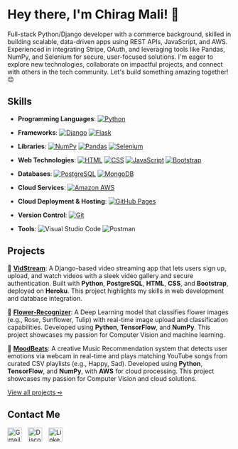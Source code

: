 # Hey there, I'm Chirag Mali! 👋
Full-stack Python/Django developer with a commerce background, skilled in building scalable, data-driven apps using REST APIs, JavaScript, and AWS. Experienced in integrating Stripe, OAuth, and leveraging tools like Pandas, NumPy, and Selenium for secure, user-focused solutions. I'm eager to explore new technologies, collaborate on impactful projects, and connect with others in the tech community. Let's build something amazing together! 😊

## Skills
- **Programming Languages**: <a href="https://github.com/search?q=user%3AChirag-33+language%3Apython"><img alt="Python" src="https://img.shields.io/badge/Python-14354C.svg?logo=python&logoColor=white"></a>

- **Frameworks**: <a href="https://github.com/search?q=user%3AChirag-33+django"><img alt="Django" src="https://img.shields.io/badge/Django-092E20.svg?logo=django&logoColor=white"></a> <a href="https://github.com/search?q=user%3AChirag-33+flask"><img alt="Flask" src="https://img.shields.io/badge/Flask-000000.svg?logo=flask&logoColor=white"></a>

- **Libraries**: <a href="https://github.com/search?q=user%3AChirag-33+numpy"><img alt="NumPy" src="https://img.shields.io/badge/Numpy-013243.svg?logo=numpy&logoColor=white"></a> <a href="https://github.com/search?q=user%3AChirag-33+pandas"><img alt="Pandas" src="https://img.shields.io/badge/Pandas-150458.svg?logo=pandas&logoColor=white"></a> <a href="https://github.com/search?q=user%3AChirag-33+selenium"><img alt="Selenium" src="https://img.shields.io/badge/Selenium-43B02A.svg?logo=selenium&logoColor=white"></a>

- **Web Technologies**: <a href="https://github.com/search?q=user%3AChirag-33+language%3Ahtml"><img alt="HTML" src="https://img.shields.io/badge/HTML-E34F26.svg?logo=html5&logoColor=white"></a> <a href="https://github.com/search?q=user%3AChirag-33+language%3Acss"><img alt="CSS" src="https://img.shields.io/badge/CSS-1572B6.svg?logo=css3&logoColor=white"></a> <a href="https://github.com/search?q=user%3AChirag-33+language%3Ajavascript"><img alt="JavaScript" src="https://img.shields.io/badge/JavaScript-F7DF1E.svg?logo=javascript&logoColor=black"></a> <a href="https://github.com/search?q=user%3AChirag-33+bootstrap"><img alt="Bootstrap" src="https://img.shields.io/badge/Bootstrap-7952B3.svg?logo=bootstrap&logoColor=white"></a>

- **Databases**: <a href="https://github.com/search?q=user%3AChirag-33+language%3Apostgresql"><img alt="PostgreSQL" src="https://img.shields.io/badge/PostgreSQL-316192.svg?logo=postgresql&logoColor=white"></a> <a href="https://github.com/search?q=user%3AChirag-33+language%3Amongodb"><img alt="MongoDB" src="https://img.shields.io/badge/MongoDB-4ea94b.svg?logo=mongodb&logoColor=white"></a>

- **Cloud Services**: <a href="https://github.com/search?q=user%3AChirag-33+aws"><img alt="Amazon AWS" src="https://img.shields.io/badge/Amazon_AWS-232F3E?logo=amazonaws&logoColor=white"></a>

- **Cloud Deployment & Hosting**: <a href="https://github.com/search?q=user%3AChirag-33+github+pages"><img alt="GitHub Pages" src="https://img.shields.io/badge/GitHub%20Pages-327FC7.svg?logo=github&logoColor=white"></a>

- **Version Control**: <a href="https://github.com/search?q=user%3AChirag-33+git"><img alt="Git" src="https://img.shields.io/badge/Git-F05033.svg?logo=git&logoColor=white"></a>

- **Tools**: <img alt="Visual Studio Code" src="https://img.shields.io/badge/Visual%20Studio%20Code-0078d7.svg?logo=visual-studio-code&logoColor=white"> <img alt="Postman" src="https://img.shields.io/badge/Postman-FF6C37.svg?logo=postman&logoColor=white">

## Projects
🎥 **[VidStream](https://github.com/aashnajoshi/VidStream)**: A Django-based video streaming app that lets users sign up, upload, and watch videos with a sleek video gallery and secure authentication. Built with **Python**, **PostgreSQL**, **HTML**, **CSS**, and **Bootstrap**, deployed on **Heroku**. This project highlights my skills in web development and database integration.

🌸 **[Flower-Recognizer](https://github.com/aashnajoshi/Flower-Recognizer)**: A Deep Learning model that classifies flower images (e.g., Rose, Sunflower, Tulip) with real-time image upload and classification capabilities. Developed using **Python**, **TensorFlow**, and **NumPy**. This project showcases my passion for Computer Vision and machine learning.

🎵 **[MoodBeats](https://github.com/aashnajoshi/MoodBeats)**: A creative Music Recommendation system that detects user emotions via webcam in real-time and plays matching YouTube songs from curated CSV playlists (e.g., Happy, Sad). Developed using **Python**, **TensorFlow**, and **NumPy**, with **AWS** for cloud processing. This project showcases my passion for Computer Vision and cloud solutions.

[View all projects ➺](https://github.com/Chirag-33?tab=repositories)

## Contact Me
<a href="mailto:malichirag33@gmail.com"><img alt="Gmail" width="32" src="https://img.icons8.com/color/48/gmail-new.png"></a>  <a href="https://discord.com/users/790711856687480852"><img alt="Discord" width="32" src="https://img.icons8.com/color/48/discord-logo.png"></a>  <a href="https://www.linkedin.com/in/chirag-mali33/"><img alt="LinkedIn" width="32" src="https://cdn.jsdelivr.net/gh/devicons/devicon/icons/linkedin/linkedin-original.svg"></a>

